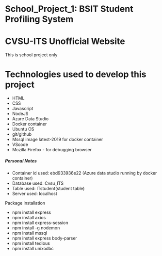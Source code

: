 # School_Project_1: BSIT Student Profiling System
# CVSU-ITS Unofficial Website
This is school project only

# Technologies used to develop this project
* HTML
* CSS
* Javascript
* NodeJS
* Azure Data Studio
* Docker container
* Ubuntu OS
* git/github
* Mssql image latest-2019 for docker container
* VScode
* Mozilla Firefox - for debugging browser


##### Personal Notes ####### 
* Container id used: ebd933936e22 (Azure data studio running by docker container)
* Database used: Cvsu_ITS
* Table used: ITstudent(student table)
* Server used: localhost


Package installation
* npm install express
* npm install axios
* npm install express-session
* npm install -g nodemon
* npm install mssql
* npm install express body-parser
* npm install tedious
* npm install unixodbc
